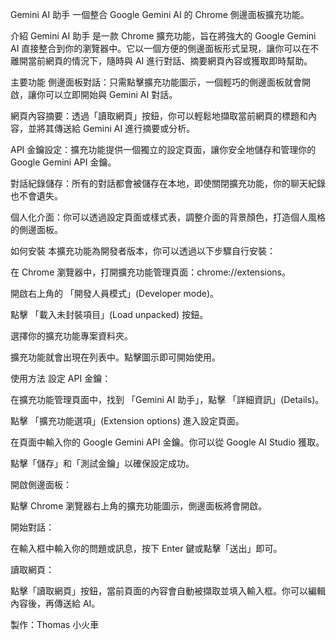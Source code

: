 Gemini AI 助手
一個整合 Google Gemini AI 的 Chrome 側邊面板擴充功能。

介紹
Gemini AI 助手 是一款 Chrome 擴充功能，旨在將強大的 Google Gemini AI 直接整合到你的瀏覽器中。它以一個方便的側邊面板形式呈現，讓你可以在不離開當前網頁的情況下，隨時與 AI 進行對話、摘要網頁內容或獲取即時幫助。

主要功能
側邊面板對話：只需點擊擴充功能圖示，一個輕巧的側邊面板就會開啟，讓你可以立即開始與 Gemini AI 對話。

網頁內容摘要：透過「讀取網頁」按鈕，你可以輕鬆地擷取當前網頁的標題和內容，並將其傳送給 Gemini AI 進行摘要或分析。

API 金鑰設定：擴充功能提供一個獨立的設定頁面，讓你安全地儲存和管理你的 Google Gemini API 金鑰。

對話紀錄儲存：所有的對話都會被儲存在本地，即使關閉擴充功能，你的聊天紀錄也不會遺失。

個人化介面：你可以透過設定頁面或樣式表，調整介面的背景顏色，打造個人風格的側邊面板。

如何安裝
本擴充功能為開發者版本，你可以透過以下步驟自行安裝：

在 Chrome 瀏覽器中，打開擴充功能管理頁面：chrome://extensions。

開啟右上角的 「開發人員模式」(Developer mode)。

點擊 「載入未封裝項目」(Load unpacked) 按鈕。

選擇你的擴充功能專案資料夾。

擴充功能就會出現在列表中。點擊圖示即可開始使用。

使用方法
設定 API 金鑰：

在擴充功能管理頁面中，找到 「Gemini AI 助手」，點擊 「詳細資訊」(Details)。

點擊 「擴充功能選項」(Extension options) 進入設定頁面。

在頁面中輸入你的 Google Gemini API 金鑰。你可以從 Google AI Studio 獲取。

點擊「儲存」和「測試金鑰」以確保設定成功。

開啟側邊面板：

點擊 Chrome 瀏覽器右上角的擴充功能圖示，側邊面板將會開啟。

開始對話：

在輸入框中輸入你的問題或訊息，按下 Enter 鍵或點擊「送出」即可。

讀取網頁：

點擊「讀取網頁」按鈕，當前頁面的內容會自動被擷取並填入輸入框。你可以編輯內容後，再傳送給 AI。

製作：Thomas 小火車
